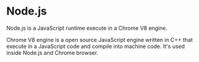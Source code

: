 # Node.js

Node.js is a JavaScript runtime execute in a Chrome V8 engine.

Chrome V8 engine is a open source JavaScript engine written in C++ that execute in a JavaScript code and compile into machine code. It's used inside Node.js and Chrome browser.

